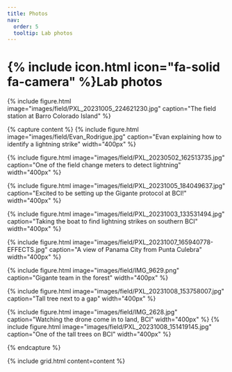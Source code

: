 ```yaml
---
title: Photos
nav:
  order: 5
  tooltip: Lab photos
---
```


# {% include icon.html icon="fa-solid fa-camera" %}Lab photos

{% 
    include figure.html 
    image="images/field/PXL_20231005_224621230.jpg"
    caption="The field station at Barro Colorado Island"
%}

{% capture content %}
{%
    include figure.html
    image="images/field/Evan_Rodrigue.jpg"
    caption="Evan explaining how to identify a lightning strike"
    width="400px"
%}

{%
    include figure.html
    image="images/field/PXL_20230502_162513735.jpg"
    caption="One of the field change meters to detect lightning"
    width="400px"
%}

{%
    include figure.html
    image="images/field/PXL_20231005_184049637.jpg"
    caption="Excited to be setting up the Gigante protocol at BCI!"
    width="400px"
%}

{%
    include figure.html
    image="images/field/PXL_20231003_133531494.jpg"
    caption="Taking the boat to find lightning strikes on southern BCI"
    width="400px"
%}

{%
    include figure.html
    image="images/field/PXL_20231007_165940778-EFFECTS.jpg"
    caption="A view of Panama City from Punta Culebra"
    width="400px"
%}

{%
    include figure.html
    image="images/field/IMG_9629.png"
    caption="Gigante team in the forest"
    width="400px"
%}

{%
    include figure.html
    image="images/field/PXL_20231008_153758007.jpg"
    caption="Tall tree next to a gap"
    width="400px"
%}

{%
    include figure.html
    image="images/field/IMG_2628.jpg"
    caption="Watching the drone come in to land, BCI"
    width="400px"
%}
{%
    include figure.html
    image="images/field/PXL_20231008_151419145.jpg"
    caption="One of the tall trees on BCI"
    width="400px"
%}

{% endcapture %}

{%
  include grid.html
  content=content
%}